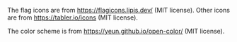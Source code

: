 The flag icons are from https://flagicons.lipis.dev/ (MIT license).
Other icons are from https://tabler.io/icons (MIT license).

The color scheme is from https://yeun.github.io/open-color/ (MIT license).
